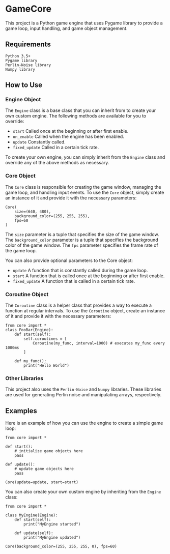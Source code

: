 GameCore
========
This project is a Python game engine that uses Pygame library to provide a game loop, input handling, and game object management.

## Requirements
    Python 3.5+
    Pygame library
    Perlin-Noise library
    Numpy library

## How to Use

### Engine Object

The ``Engine`` class is a base class that you can inherit from to create your own custom engine. The following methods are available for you to override:

- ``start`` Called once at the beginning or after first enable.
- ``on_enable`` Called when the engine has been enabled.
- ``update`` Constantly called.
- ``fixed_update`` Called in a certain tick rate.

To create your own engine, you can simply inherit from the ``Engine`` class and override any of the above methods as necessary.

### Core Object

The ``Core`` class is responsible for creating the game window, managing the game loop, and handling input events. To use the ``Core`` object, simply create an instance of it and provide it with the necessary parameters:

```
Core(
    size=(640, 480),
    background_color=(255, 255, 255),
    fps=60
)
```

The ``size`` parameter is a tuple that specifies the size of the game window. The ``background_color`` parameter is a tuple that specifies the background color of the game window. The ``fps`` parameter specifies the frame rate of the game loop.

You can also provide optional parameters to the Core object:

- ``update`` A function that is constantly called during the game loop.
- ``start`` A function that is called once at the beginning or after first enable.
- ``fixed_update`` A function that is called in a certain tick rate.

### Coroutine Object

The ``Coroutine`` class is a helper class that provides a way to execute a function at regular intervals. To use the ``Coroutine`` object, create an instance of it and provide it with the necessary parameters:

```
from core import *
class FooBar(Engine):
    def start(self):
        self.coroutines = [
            Coroutine(my_func, interval=1000) # executes my_func every 1000ms
        ]

    def my_func():
        print("Hello World")

```

### Other Libraries

This project also uses the ``Perlin-Noise`` and ``Numpy`` libraries. These libraries are used for generating Perlin noise and manipulating arrays, respectively.

## Examples

Here is an example of how you can use the engine to create a simple game loop:

```
from core import *

def start():
    # initialize game objects here
    pass

def update():
    # update game objects here
    pass

Core(update=update, start=start)
```
You can also create your own custom engine by inheriting from the ``Engine`` class:

```
from core import *

class MyEngine(Engine):
    def start(self):
        print("MyEngine started")

    def update(self):
        print("MyEngine updated")

Core(background_color=(255, 255, 255, 0), fps=60)
```

